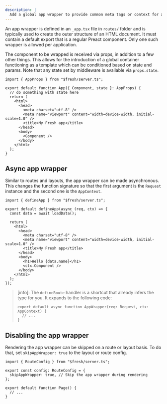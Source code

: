 ```yaml
---
description: |
  Add a global app wrapper to provide common meta tags or context for application routes.
---
```


An app wrapper is defined in an `_app.tsx` file in `routes/` folder and is
typically used to create the outer structure of an HTML document. It must
contain a default export that is a regular Preact component. Only one such
wrapper is allowed per application.

The component to be wrapped is received via props, in addition to a few other
things. This allows for the introduction of a global container functioning as a
template which can be conditioned based on state and params. Note that any state
set by middleware is available via `props.state`.

```tsx routes/_app.tsx
import { AppProps } from "$fresh/server.ts";

export default function App({ Component, state }: AppProps) {
  // do something with state here
  return (
    <html>
      <head>
        <meta charset="utf-8" />
        <meta name="viewport" content="width=device-width, initial-scale=1.0" />
        <title>My Fresh app</title>
      </head>
      <body>
        <Component />
      </body>
    </html>
  );
}
```

## Async app wrapper

Similar to routes and layouts, the app wrapper can be made asynchronous. This
changes the function signature so that the first argument is the `Request`
instance and the second one is the `AppContext`.

```tsx routes/_app.tsx
import { defineApp } from "$fresh/server.ts";

export default defineApp(async (req, ctx) => {
  const data = await loadData();

  return (
    <html>
      <head>
        <meta charset="utf-8" />
        <meta name="viewport" content="width=device-width, initial-scale=1.0" />
        <title>My Fresh app</title>
      </head>
      <body>
        <h1>Hello {data.name}</h1>
        <ctx.Component />
      </body>
    </html>
  );
});
```

> [info]: The `defineRoute` handler is a shortcut that already infers the type
> for you. It expands to the following code:
>
> ```tsx routes/_app.tsx
> export default async function AppWrapper(req: Request, ctx: AppContext) {
>   // ...
> }
> ```

## Disabling the app wrapper

Rendering the app wrapper can be skipped on a route or layout basis. To do that,
set `skipAppWrapper: true` to the layout or route config.

```tsx routes/my-special-route.tsx
import { RouteConfig } from "$fresh/server.ts";

export const config: RouteConfig = {
  skipAppWrapper: true, // Skip the app wrapper during rendering
};

export default function Page() {
  // ...
}
```
